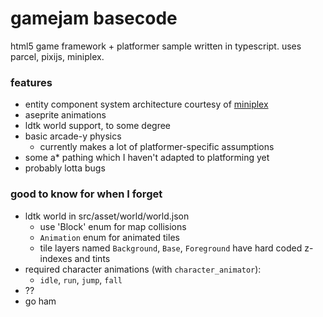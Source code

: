 # gamejam basecode

html5 game framework + platformer sample written in typescript. uses parcel, pixijs, miniplex.

### features

- entity component system architecture courtesy of [miniplex](https://github.com/hmans/miniplex)
- aseprite animations
- ldtk world support, to some degree
- basic arcade-y physics
  - currently makes a lot of platformer-specific assumptions
- some a\* pathing which I haven't adapted to platforming yet
- probably lotta bugs

### good to know for when I forget

- ldtk world in src/asset/world/world.json
  - use 'Block' enum for map collisions
  - `Animation` enum for animated tiles
  - tile layers named `Background`, `Base`, `Foreground` have hard coded z-indexes and tints
- required character animations (with `character_animator`):
  - `idle`, `run`, `jump`, `fall`
- ??
- go ham
